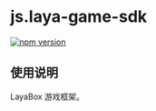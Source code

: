 # js.laya-game-sdk

<p>
    <a href="https://www.npmjs.com/package/@pawgame/js-laya-game-sdksole"><img src="https://img.shields.io/npm/v/@pawgame/js-laya-game-sdksole.svg?style=flat-square&colorB=51C838"
                                                       alt="npm version"></a>

## 使用说明

LayaBox 游戏框架。
